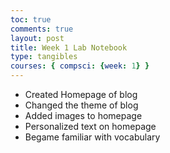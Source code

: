```yaml
---
toc: true
comments: true
layout: post
title: Week 1 Lab Notebook
type: tangibles
courses: { compsci: {week: 1} }
---
```


- Created Homepage of blog
- Changed the theme of blog
- Added images to homepage
- Personalized text on homepage
- Begame familiar with vocabulary